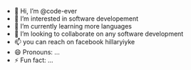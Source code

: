 - 👋 Hi, I’m @code-ever
- 👀 I’m interested in software developement
- 🌱 I’m currently learning more languages
- 💞️ I’m looking to collaborate on any software development
- 📫 you can reach on facebook hillaryiyke
- 😄 Pronouns: ...
- ⚡ Fun fact: ...

<!---
code-ever/code-ever is a ✨ special ✨ repository because its `README.md` (this file) appears on your GitHub profile.
You can click the Preview link to take a look at your changes.
--->

